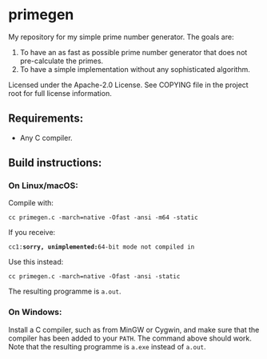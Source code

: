 # primegen

My repository for my simple prime number generator. The goals are:
1. To have an as fast as possible prime number generator that does not pre-calculate the primes.
2. To have a simple implementation without any sophisticated algorithm.

Licensed under the Apache-2.0 License. See COPYING file in the project root for full license information.

## Requirements:
- Any C compiler.

## Build instructions:
### On Linux/macOS:
Compile with:

`cc primegen.c -march=native -Ofast -ansi -m64 -static`
    
If you receive:

`cc1:`**`sorry, unimplemented:`**`64-bit mode not compiled in`

Use this instead:

`cc primegen.c -march=native -Ofast -ansi -static`

The resulting programme is `a.out`.

### On Windows:
Install a C compiler, such as from MinGW or Cygwin, and make sure that the compiler has been added to your `PATH`.
The command above should work. Note that the resulting programme is `a.exe` instead of `a.out`.
